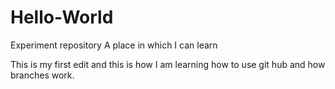 # Hello-World
Experiment repository
A place in which I can learn

This is my first edit and this is how I am learning how to use git hub and how branches work.
